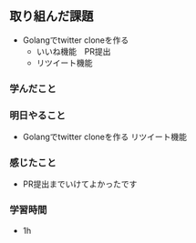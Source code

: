 ## 取り組んだ課題
- Golangでtwitter cloneを作る
  - いいね機能　PR提出
  - リツイート機能

### 学んだこと


### 明日やること
- Golangでtwitter cloneを作る リツイート機能


### 感じたこと
- PR提出までいけてよかったです


### 学習時間
- 1h
